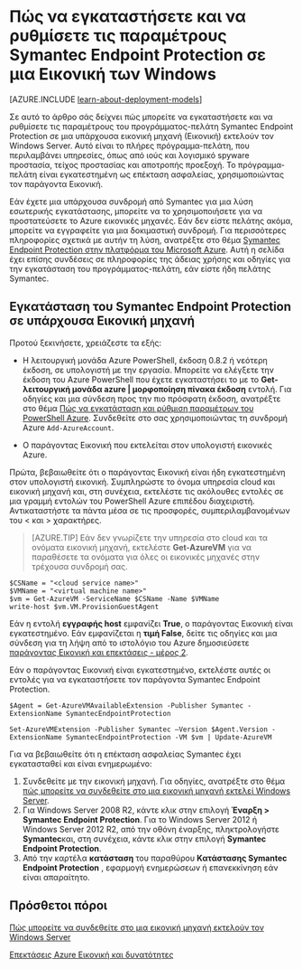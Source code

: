 <properties
    pageTitle="Εγκατάσταση του Symantec Endpoint Protection σε μια Εικονική | Microsoft Azure"
    description="Μάθετε πώς να εγκαταστήσετε και να ρυθμίσετε την επέκταση Symantec Endpoint Protection ασφαλείας σε ένα νέο ή υπάρχον Εικονική Azure που δημιουργήθηκαν με το μοντέλο κλασική ανάπτυξης."
    services="virtual-machines-windows"
    documentationCenter=""
    authors="iainfoulds"
    manager="timlt"
    editor=""
    tags="azure-service-management"/>

<tags
    ms.service="virtual-machines-windows"
    ms.workload="infrastructure-services"
    ms.tgt_pltfrm="vm-multiple"
    ms.devlang="na"
    ms.topic="article"
    ms.date="08/24/2016"
    ms.author="iainfou"/>

# <a name="how-to-install-and-configure-symantec-endpoint-protection-on-a-windows-vm"></a>Πώς να εγκαταστήσετε και να ρυθμίσετε τις παραμέτρους Symantec Endpoint Protection σε μια Εικονική των Windows

[AZURE.INCLUDE [learn-about-deployment-models](../../includes/learn-about-deployment-models-classic-include.md)]

Σε αυτό το άρθρο σάς δείχνει πώς μπορείτε να εγκαταστήσετε και να ρυθμίσετε τις παραμέτρους του προγράμματος-πελάτη Symantec Endpoint Protection σε μια υπάρχουσα εικονική μηχανή (Εικονική) εκτελούν τον Windows Server. Αυτό είναι το πλήρες πρόγραμμα-πελάτη, που περιλαμβάνει υπηρεσίες, όπως από ιούς και λογισμικό spyware προστασία, τείχος προστασίας και αποτροπής προεξοχή. Το πρόγραμμα-πελάτη είναι εγκατεστημένη ως επέκταση ασφαλείας, χρησιμοποιώντας τον παράγοντα Εικονική.

Εάν έχετε μια υπάρχουσα συνδρομή από Symantec για μια λύση εσωτερικής εγκατάστασης, μπορείτε να το χρησιμοποιήσετε για να προστατεύσετε το Azure εικονικές μηχανές. Εάν δεν είστε πελάτης ακόμα, μπορείτε να εγγραφείτε για μια δοκιμαστική συνδρομή. Για περισσότερες πληροφορίες σχετικά με αυτήν τη λύση, ανατρέξτε στο θέμα [Symantec Endpoint Protection στην πλατφόρμα του Microsoft Azure][Symantec]. Αυτή η σελίδα έχει επίσης συνδέσεις σε πληροφορίες της άδειας χρήσης και οδηγίες για την εγκατάσταση του προγράμματος-πελάτη, εάν είστε ήδη πελάτης Symantec.

## <a name="install-symantec-endpoint-protection-on-an-existing-vm"></a>Εγκατάσταση του Symantec Endpoint Protection σε υπάρχουσα Εικονική μηχανή

Προτού ξεκινήσετε, χρειάζεστε τα εξής:

- Η λειτουργική μονάδα Azure PowerShell, έκδοση 0.8.2 ή νεότερη έκδοση, σε υπολογιστή με την εργασία. Μπορείτε να ελέγξετε την έκδοση του Azure PowerShell που έχετε εγκαταστήσει το με το **Get-λειτουργική μονάδα azure | μορφοποίηση πίνακα έκδοση** εντολή. Για οδηγίες και μια σύνδεση προς την πιο πρόσφατη έκδοση, ανατρέξτε στο θέμα [Πώς να εγκατάσταση και ρύθμιση παραμέτρων του PowerShell Azure][PS]. Συνδεθείτε στο σας χρησιμοποιώντας τη συνδρομή Azure `Add-AzureAccount`.

- Ο παράγοντας Εικονική που εκτελείται στον υπολογιστή εικονικές Azure.

Πρώτα, βεβαιωθείτε ότι ο παράγοντας Εικονική είναι ήδη εγκατεστημένη στον υπολογιστή εικονική. Συμπληρώστε το όνομα υπηρεσία cloud και εικονική μηχανή και, στη συνέχεια, εκτελέστε τις ακόλουθες εντολές σε μια γραμμή εντολών του PowerShell Azure επιπέδου διαχειριστή. Αντικαταστήστε τα πάντα μέσα σε τις προσφορές, συμπεριλαμβανομένων του < και > χαρακτήρες.

> [AZURE.TIP] Εάν δεν γνωρίζετε την υπηρεσία στο cloud και τα ονόματα εικονική μηχανή, εκτελέστε **Get-AzureVM** για να παραθέσετε τα ονόματα για όλες οι εικονικές μηχανές στην τρέχουσα συνδρομή σας.

    $CSName = "<cloud service name>"
    $VMName = "<virtual machine name>"
    $vm = Get-AzureVM -ServiceName $CSName -Name $VMName
    write-host $vm.VM.ProvisionGuestAgent

Εάν η εντολή **εγγραφής host** εμφανίζει **True**, ο παράγοντας Εικονική είναι εγκατεστημένο. Εάν εμφανίζεται η **τιμή False**, δείτε τις οδηγίες και μια σύνδεση για τη λήψη από το ιστολόγιο του Azure δημοσιεύσετε [παράγοντας Εικονική και επεκτάσεις - μέρος 2][Agent].

Εάν ο παράγοντας Εικονική είναι εγκατεστημένο, εκτελέστε αυτές οι εντολές για να εγκαταστήσετε τον παράγοντα Symantec Endpoint Protection.

    $Agent = Get-AzureVMAvailableExtension -Publisher Symantec -ExtensionName SymantecEndpointProtection

    Set-AzureVMExtension -Publisher Symantec –Version $Agent.Version -ExtensionName SymantecEndpointProtection -VM $vm | Update-AzureVM

Για να βεβαιωθείτε ότι η επέκταση ασφαλείας Symantec έχει εγκατασταθεί και είναι ενημερωμένο:

1.  Συνδεθείτε με την εικονική μηχανή. Για οδηγίες, ανατρέξτε στο θέμα [πώς μπορείτε να συνδεθείτε στο μια εικονική μηχανή εκτελεί Windows Server][Logon].
2.  Για Windows Server 2008 R2, κάντε κλικ στην επιλογή **Έναρξη > Symantec Endpoint Protection**. Για το Windows Server 2012 ή Windows Server 2012 R2, από την οθόνη έναρξης, πληκτρολογήστε **Symantec**και, στη συνέχεια, κάντε κλικ στην επιλογή **Symantec Endpoint Protection**.
3.  Από την καρτέλα **κατάσταση** του παραθύρου **Κατάστασης Symantec Endpoint Protection** , εφαρμογή ενημερώσεων ή επανεκκίνηση εάν είναι απαραίτητο.

## <a name="additional-resources"></a>Πρόσθετοι πόροι

[Πώς μπορείτε να συνδεθείτε στο μια εικονική μηχανή εκτελούν τον Windows Server][Logon]

[Επεκτάσεις Azure Εικονική και δυνατότητες][Ext]


<!--Link references-->
[Symantec]: http://www.symantec.com/connect/blogs/symantec-endpoint-protection-now-microsoft-azure

[Portal]: http://manage.windowsazure.com

[Create]: virtual-machines-windows-classic-tutorial.md

[PS]: ../powershell-install-configure.md

[Agent]: http://go.microsoft.com/fwlink/p/?LinkId=403947

[Logon]: virtual-machines-windows-classic-connect-logon.md

[Ext]: http://go.microsoft.com/fwlink/p/?linkid=390493